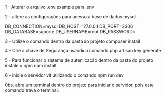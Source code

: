 1 - Alterar o arquivo .env.example para .env

2 - altere as configurações para acesso a base de dados mysql

DB_CONNECTION=mysql
DB_HOST=127.0.0.1
DB_PORT=3306
DB_DATABASE=suporte
DB_USERNAME=root
DB_PASSWORD=

3 - Utilize o comando dentro da pasta do projeto 
composer install 

4 - Crie a chave de Segurança usando o comando
php artisan key:generate

5 - Para funcionar o sistema de autenticação dentro da pasta do projeto instale o npm
npm install

6 - inicie o servidor vit utilizando o comando 
npm run dev

0bs. abra um terminal dentro do projeto para iniciar o servidor, pois este comando trava o terminal.


